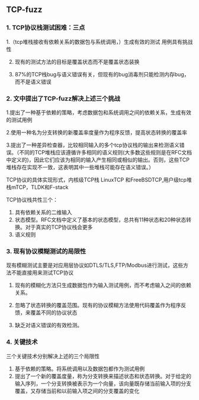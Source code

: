 ## TCP-fuzz

### 1. TCP协议栈测试困难：三点

 1.（tcp堆栈接收有依赖关系的数据包与系统调用，）生成有效的测试 用例具有挑战性

2. 现有的测试方法的目标是覆盖状态而不是覆盖状态装换

3. 87%的TCP栈bug与语义错误有关，但现有的bug消毒剂只能检测内存bug，而不是语义错误

### 2. 文中提出了TCP-fuzz解决上述三个挑战

1.提出了一种基于依赖的策略，考虑数据包和系统调用之间的依赖关系，生成有效的测试用例

2.使用一种名为分支转换的新覆盖率度量作为程序反馈，提高状态转换的覆盖率

3.提出了一种差异检查器，比较相同输入的多个tcp协议栈的输出来检测语义错误。（不同的TCP堆栈应该遵循许多相同的语义规则(大多数这些规则是在RFC文档中定义的)，因此它们应该为相同的输入产生相同或相似的输出。否则，这些TCP堆栈存在实现不一致，这表明其中一些堆栈可能存在语义错误。）



TCP协议的具体实现形式，内核级TCP栈 LinuxTCP 和FreeBSDTCP,用户级tcp堆栈mTCP，TLDK和F-stack

TCP协议栈共性三个：

1. 具有依赖关系的二维输入
2. 状态模型。RFC文档中定义了基本的状态模型，总共有11种状态和20种状态转换。对于真实的TCP协议栈会更多
3. 语义规则

### 3.  现有协议模糊测试的局限性

现有模糊测试主要是对应用层协议如DTLS/TLS,FTP/Modbus进行测试，这些方法不能直接用来测试TCP协议

1. 现有的模糊化方法只生成数据包作为输入测试用例，而不考虑输入之间的依赖关系。

2. 忽略了状态转换的覆盖范围。现有的协议模糊方法使用代码覆盖作为程序反馈，来覆盖不同的协议状态

3. 缺乏对语义错误的有效检测。

### 4. 关键技术

三个关键技术分别解决上述的三个局限性

1. 基于依赖的策略。将系统调用以及数据包都作为测试用例
2. 提出了一个新的覆盖度量，称为分支转换来描述状态和状态转换。对于给定的输入序列，一个分支转换被表示为一个向量，该向量既存储当前输入项的分支覆盖，又存储当前和以前输入项之间的分支覆盖的变化

